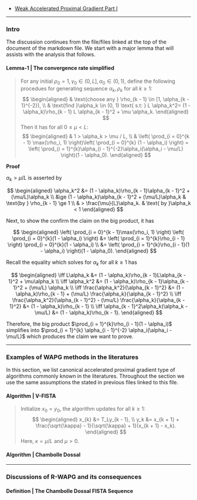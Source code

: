 - [Weak Accelerated Proximal Gradient Part I](Weak%20Accelerated%20Proximal%20Gradient%20Part%20I.md)


---
### **Intro**
The discussion continues from the file/files linked at the top of the document of the markdown file. 
We start with a major lemma that will assists with the analysis that follows. 

#### **Lemma-1 | The convergence rate simplified**
> For any initial $\rho_0 = 1, \gamma_0 \in (0, L], \alpha_0 \in (0, 1)$, define the following procedues for generating sequence $\alpha_k, \rho_k$ for all $k \ge 1$: 
> $$
> \begin{aligned}
>     & \text{choose any } \rho_{k - 1} \in [1, \alpha_{k - 1}^{-2}), 
>     \\
>     & 
>     \text{find }\alpha_k \in (0, 1) \text{ s.t: } L \alpha_k^2= (1 - \alpha_k)\rho_{k - 1} L \alpha_{k - 1}^2 + \mu \alpha_k. 
> \end{aligned}
> $$
> Then it has for all $0 \le \mu < L$: 
> $$
> \begin{aligned}
>     & 1 > \alpha_k > \mu / L,
>     \\
>     & \left(
>         \prod_{i = 0}^{k - 1} \max(\rho_i, 1)
>     \right)\left(
>         \prod_{i = 0}^{k} (1 - \alpha_i)
>     \right)
>     = 
>     \left(
>         \prod_{i = 1}^{k}\alpha_{i - 1}^{-2}\alpha_i(\alpha_i - \mu/L)
>     \right)(1 - \alpha_0). 
> \end{aligned}
> $$

**Proof**

$\alpha_k > \mu/L$ is asserted by 

$$
\begin{aligned}
    \alpha_k^2 &= 
    (1 - \alpha_k)\rho_{k - 1}\alpha_{k - 1}^2 + (\mu/L)\alpha_k
    \\
    &\ge (1 - \alpha_k)\alpha_{k - 1}^2 + (\mu/L)\alpha_k 
    & \text{by } \rho_{k - 1} \ge 1
    \\
    & > \frac{\mu}{L}\alpha_k.
    & \text{ by }\alpha_k < 1
\end{aligned}
$$

Next, to show the confirm the claim on the big product, it has 

$$
\begin{aligned}
    \left(
        \prod_{i = 0}^{k - 1}\max(\rho_i, 1)
    \right)
    \left(
        \prod_{i = 0}^{k}(1 - \alpha_i)
    \right)
    &= 
    \left(
        \prod_{i = 1}^{k}\rho_{i - 1}
    \right)
        \prod_{i = 0}^{k}(1 - \alpha_i)
    \\
    &= 
    \left(
        \prod_{i = 1}^{k}\rho_{i - 1}(1 - \alpha_i)
    \right)(1 - \alpha_0). 
\end{aligned}
$$

Recall the equality which solves for $\alpha_k$ for all $k \ge 1$ has 

$$
\begin{aligned}
    \iff 
    L\alpha_k &= (1 - \alpha_k)\rho_{k - 1}L\alpha_{k - 1}^2 + \mu\alpha_k
    \\
    \iff 
    \alpha_k^2 &= (1 - \alpha_k)\rho_{k - 1}\alpha_{k - 1}^2 + (\mu/L) \alpha_k
    \\
    \iff 
    \frac{\alpha_k^2}{\alpha_{k - 1}^2} 
    &= 
    (1 - \alpha_k)\rho_{k - 1} + (\mu/L) \frac{\alpha_k}{\alpha_{k - 1}^2}
    \\
    \iff 
    \frac{\alpha_k^2}{\alpha_{k - 1}^2} 
    - (\mu/L) \frac{\alpha_k}{\alpha_{k - 1}^2}
    &= 
    (1 - \alpha_k)\rho_{k - 1}
    \\
    \iff 
    \alpha_{k - 1}^2\alpha_k(\alpha_k - \mu/L) &= (1 - \alpha_k)\rho_{k - 1}. 
\end{aligned}
$$

Therefore, the big product $\prod_{i = 1}^{k}\rho_{i - 1}(1 - \alpha_i)$ simplifies into $\prod_{i = 1}^{k} \alpha_{i - 1}^{-2} \alpha_i(\alpha_i - \mu/L)$ which produces the claim we want to prove. 

---
### **Examples of WAPG methods in the literatures**

In this section, we list canonical accelerated proximal gradient type of algorithms commonly known in the literatures. 
Throughout the section we use the same assumptions the stated in previous files linked to this file. 


#### **Algorithm | V-FISTA**
> Initialize $x_0 = y_0$, the algorithm updates for all $k \ge 1$: 
> $$
> \begin{aligned}
>     x_{k} &= T_Ly_{k - 1}, 
>     \\
>     y_k &= 
>     x_{k + 1} + \frac{\sqrt{\kappa} - 1}{\sqrt{\kappa} + 1}(x_{k + 1} - x_k). 
> \end{aligned}
> $$
> Here, $\kappa = \mu /L$ and $\mu > 0$. 


#### **Algorithm | Chambolle Dossal**
> 

---
### **Discussions of R-WAPG and its consequences**


#### **Definition | The Chambolle Dossal FISTA Sequence**
> 